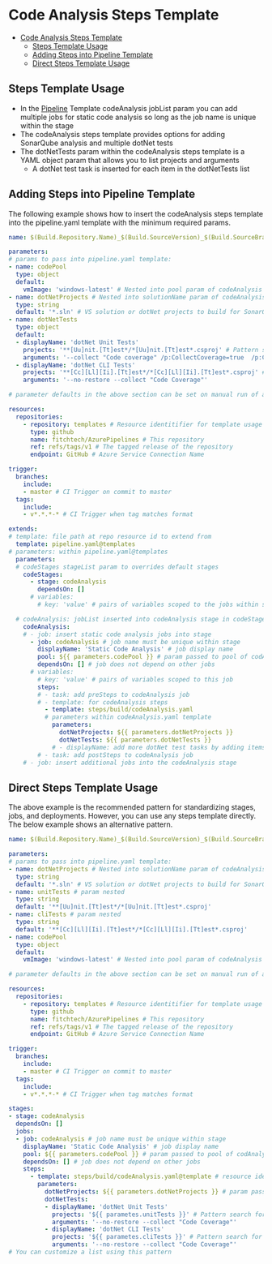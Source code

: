 # Code Analysis Steps Template

- [Code Analysis Steps Template](#code-analysis-steps-template)
  - [Steps Template Usage](#steps-template-usage)
  - [Adding Steps into Pipeline Template](#adding-steps-into-pipeline-template)
  - [Direct Steps Template Usage](#direct-steps-template-usage)

## Steps Template Usage

- In the [Pipeline](../../pipeline.md) Template codeAnalysis jobList param you can add multiple jobs for static code analysis so long as the job name is unique within the stage
- The codeAnalysis steps template provides options for adding SonarQube analysis and multiple dotNet tests
- The dotNetTests param within the codeAnalysis steps template is a YAML object param that allows you to list projects and arguments
  - A dotNet test task is inserted for each item in the dotNetTests list

## Adding Steps into Pipeline Template

The following example shows how to insert the codeAnalysis steps template into the pipeline.yaml template with the minimum required params.

```yml
name: $(Build.Repository.Name)_$(Build.SourceVersion)_$(Build.SourceBranchName) # name is the format for $(Build.BuildNumber)

parameters:
# params to pass into pipeline.yaml template:
- name: codePool
  type: object
  default:
    vmImage: 'windows-latest' # Nested into pool param of codeAnalysis job
- name: dotNetProjects # Nested into solutionName param of codeAnalysis job
  type: string
  default: '*.sln' # VS solution or dotNet projects to build for SonarQube analysis. Set to null to skip codeAnalysis job
- name: dotNetTests
  type: object
  default:
  - displayName: 'dotNet Unit Tests'
    projects: '**[Uu]nit.[Tt]est*/*[Uu]nit.[Tt]est*.csproj' # Pattern search for unit test projects
    arguments: '--collect "Code coverage" /p:CollectCoverage=true  /p:CoverletOutputFormat=cobertura /p:CoverletOutput=$(Common.TestResultsDirectory)\Coverage\'
  - displayName: 'dotNet CLI Tests'
    projects: '**[Cc][Ll][Ii].[Tt]est*/*[Cc][Ll][Ii].[Tt]est*.csproj' # Pattern search for cli test projects
    arguments: '--no-restore --collect "Code Coverage"'

# parameter defaults in the above section can be set on manual run of a pipeline to override

resources:
  repositories:
    - repository: templates # Resource identitifier for template usage
      type: github
      name: fitchtech/AzurePipelines # This repository
      ref: refs/tags/v1 # The tagged release of the repository
      endpoint: GitHub # Azure Service Connection Name

trigger:
  branches:
    include:
    - master # CI Trigger on commit to master
  tags:
    include:
    - v*.*.*-* # CI Trigger when tag matches format

extends:
# template: file path at repo resource id to extend from
  template: pipeline.yaml@templates
# parameters: within pipeline.yaml@templates
  parameters:
  # codeStages stageList param to overrides default stages
    codeStages:
      - stage: codeAnalysis
        dependsOn: []
      # variables:
        # key: 'value' # pairs of variables scoped to the jobs within stage

  # codeAnalysis: jobList inserted into codeAnalysis stage in codeStages
    codeAnalysis:
    # - job: insert static code analysis jobs into stage
      - job: codeAnalysis # job name must be unique within stage
        displayName: 'Static Code Analysis' # job display name
        pool: ${{ parameters.codePool }} # param passed to pool of codAnalysis jobs
        dependsOn: [] # job does not depend on other jobs
      # variables:
        # key: 'value' # pairs of variables scoped to this job
        steps:
        # - task: add preSteps to codeAnalysis job
        # - template: for codeAnalysis steps
          - template: steps/build/codeAnalysis.yaml
          # parameters within codeAnalysis.yaml template
            parameters:
              dotNetProjects: ${{ parameters.dotNetProjects }}
              dotNetTests: ${{ parameters.dotNetTests }}
            # - displayName: add more dotNet test tasks by adding items to this list
        # - task: add postSteps to codeAnalysis job
    # - job: insert additional jobs into the codeAnalysis stage
```

## Direct Steps Template Usage

The above example is the recommended pattern for standardizing stages, jobs, and deployments. However, you can use any steps template directly. The below example shows an alternative pattern.

```yml
name: $(Build.Repository.Name)_$(Build.SourceVersion)_$(Build.SourceBranchName) # name is the format for $(Build.BuildNumber)

parameters:
# params to pass into pipeline.yaml template:
- name: dotNetProjects # Nested into solutionName param of codeAnalysis job
  type: string
  default: '*.sln' # VS solution or dotNet projects to build for SonarQube analysis. Set to null to skip codeAnalysis job
- name: unitTests # param nested
  type: string
  default: '**[Uu]nit.[Tt]est*/*[Uu]nit.[Tt]est*.csproj'
- name: cliTests # param nested
  type: string
  default: '**[Cc][Ll][Ii].[Tt]est*/*[Cc][Ll][Ii].[Tt]est*.csproj'
- name: codePool
  type: object
  default:
    vmImage: 'windows-latest' # Nested into pool param of codeAnalysis job

# parameter defaults in the above section can be set on manual run of a pipeline to override

resources:
  repositories:
    - repository: templates # Resource identitifier for template usage
      type: github
      name: fitchtech/AzurePipelines # This repository
      ref: refs/tags/v1 # The tagged release of the repository
      endpoint: GitHub # Azure Service Connection Name

trigger:
  branches:
    include:
    - master # CI Trigger on commit to master
  tags:
    include:
    - v*.*.*-* # CI Trigger when tag matches format

stages:
- stage: codeAnalysis
  dependsOn: []
  jobs:
  - job: codeAnalysis # job name must be unique within stage
    displayName: 'Static Code Analysis' # job display name
    pool: ${{ parameters.codePool }} # param passed to pool of codAnalysis jobs
    dependsOn: [] # job does not depend on other jobs
    steps:
      - template: steps/build/codeAnalysis.yaml@template # resource identifier required as this is not extending from pipeline.yaml
        parameters:
          dotNetProjects: ${{ parameters.dotNetProjects }} # param passed to solutionName
          dotNetTests:
          - displayName: 'dotNet Unit Tests'
            projects: '${{ parametes.unitTests }}' # Pattern search for unit test projects
            arguments: '--no-restore --collect "Code Coverage"'
          - displayName: 'dotNet CLI Tests'
            projects: '${{ parametes.cliTests }}' # Pattern search for cli test projects
            arguments: '--no-restore --collect "Code Coverage"'
# You can customize a list using this pattern
```
